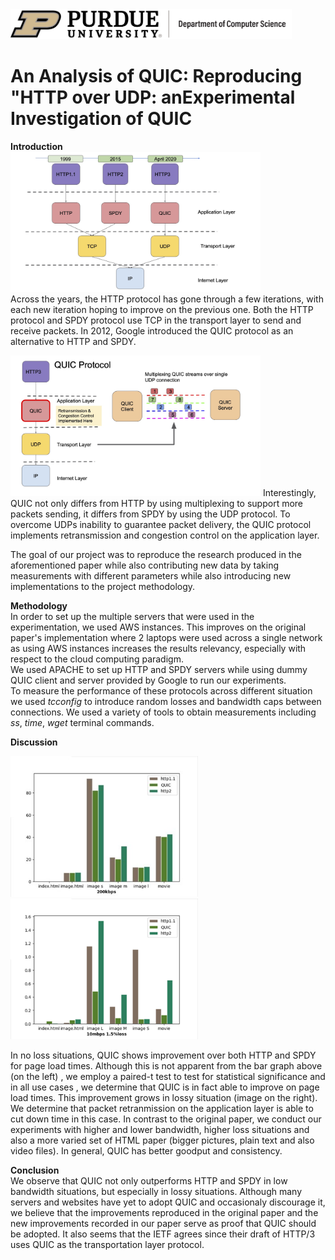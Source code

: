 <img src="images/purdue-cs-logo.jpg" alt="drawing" width="450"/>

# An Analysis of QUIC: Reproducing "HTTP over UDP: anExperimental Investigation of QUIC

**Introduction**   
<img src="images/httpOverview.jpg" alt="drawing" width="400"/>   
Across the years, the HTTP protocol has gone through a few iterations, with each new iteration hoping to improve
on the previous one. Both the HTTP protocol and SPDY protocol use TCP in the transport layer to send and receive packets. In 2012, Google introduced the QUIC protocol as an alternative to HTTP and SPDY.   

<img src="images/quicImage.jpg"  alt="drawing" width="400"/>   
Interestingly, QUIC not only differs from HTTP by using multiplexing to support more packets sending, it differs from SPDY by using the UDP protocol. To overcome UDPs inability to guarantee packet delivery, the QUIC protocol implements retransmission and congestion control on the application layer.   

The goal of our project was to reproduce the research produced in the aforementioned paper while also contributing new data by taking measurements with different parameters while also introducing new implementations to the project methodology.


**Methodology**  
In order to set up the multiple servers that were used in the experimentation, we used AWS instances. This improves on the original paper's implementation where 2 laptops were used across a single network as using AWS instances increases the results relevancy, especially with respect to the cloud computing paradigm.   
We used APACHE to set up HTTP and SPDY servers while using dummy QUIC client and server provided by Google to run our experiments.   
To measure the performance of these protocols across different situation we used *tcconfig* to introduce random losses and bandwidth caps between connections. We used a variety of tools to obtain measurements including *ss*, *time*, *wget* terminal commands.


**Discussion**   
<p float="center" >
  <img src="images/200kbps.jpg" width="300" />
  <img src="images/10mbps1.5loss.png" width="300" /> 
</p> 

In no loss situations, QUIC shows improvement over both HTTP and SPDY for page load times. Although this is not apparent from the bar graph above (on the left) , we employ a paired-t test to test for statistical significance and in all use cases , we determine that QUIC is in fact able to improve on page load times. This improvement grows in lossy situation (image on the right). We determine that packet retranmission on the application layer is able to cut down time in this case.  In contrast to the original paper, we conduct our experiments with higher and lower bandwidth, higher loss situations and also a more varied set of HTML paper (bigger pictures, plain text and also video files). In general, QUIC has better goodput and consistency.

**Conclusion**  
We observe that QUIC not only outperforms HTTP and SPDY in low bandwidth situations, but especially in lossy situations. Although many servers and websites have yet to adopt QUIC and occasionaly discourage it, we believe that the improvements reproduced in the original paper and the new improvements recorded in our paper serve as proof that QUIC should be adopted. It also seems that the IETF agrees since their draft of HTTP/3 uses QUIC as the transportation layer protocol.
